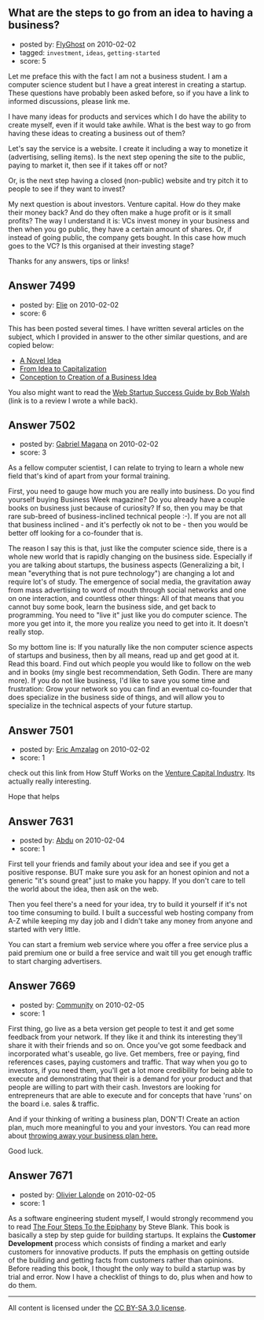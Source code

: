 ## What are the steps to go from an idea to having a business?

- posted by: [FlyGhost](https://stackexchange.com/users/-1/1300-flyghost) on 2010-02-02
- tagged: `investment`, `ideas`, `getting-started`
- score: 5

Let me preface this with the fact I am not a business student. I am a computer science student but I have a great interest in creating a startup. These questions have probably been asked before, so if you have a link to informed discussions, please link me.

I have many ideas for products and services which I do have the ability to create myself, even if it would take awhile. What is the best way to go from having these ideas to creating a business out of them?

Let's say the service is a website. I create it including a way to monetize it (advertising, selling items). Is the next step opening the site to the public, paying to market it, then see if it takes off or not?

Or, is the next step having a closed (non-public) website and try pitch it to people to see if they want to invest?

My next question is about investors. Venture capital. How do they make their money back? And do they often make a huge profit or is it small profits? The way I understand it is: VCs invest money in your business and then when you go public, they have a certain amount of shares. Or, if instead of going public, the company gets bought. In this case how much goes to the VC? Is this organised at their investing stage?

Thanks for any answers, tips or links!


## Answer 7499

- posted by: [Elie](https://stackexchange.com/users/-1/1752-elie) on 2010-02-02
- score: 6

<p>This has been posted several times. I have written several articles on the subject, which I provided in answer to the other similar questions, and are copied below:</p>

<ul>
<li><a href="http://blog.optimalupgrades.ca/2009/12/a-novel-idea/" rel="nofollow">A Novel Idea</a></li>
<li><a href="http://blog.optimalupgrades.ca/2009/09/from-idea-to-capitalization/" rel="nofollow">From Idea to Capitalization</a></li>
<li><a href="http://blog.optimalupgrades.ca/2009/07/conception-to-creation-of-a-business-idea/" rel="nofollow">Conception to Creation of a Business Idea</a></li>
</ul>

<p>You also might want to read the <a href="http://blog.optimalupgrades.ca/2009/11/book-review-web-startup-success-guide/" rel="nofollow">Web Startup Success Guide by Bob Walsh</a> (link is to a review I wrote a while back).</p>



## Answer 7502

- posted by: [Gabriel Magana](https://stackexchange.com/users/-1/1158-gabriel-magana) on 2010-02-02
- score: 3

As a fellow computer scientist, I can relate to trying to learn a whole new field that's kind of apart from your formal training.

First, you need to gauge how much you are really into business.  Do you find yourself buying Business Week magazine?  Do you already have a couple books on business just because of curiosity?  If so, then you may be that rare sub-breed of business-inclined technical people :-).  If you are not all that business inclined - and it's perfectly ok not to be - then you would be better off looking for a co-founder that is.

The reason I say this is that, just like the computer science side, there is a whole new world that is rapidly changing on the business side.  Especially if you are talking about startups, the business aspects (Generalizing a bit, I mean "everything that is not pure technology") are changing a lot and require lot's of study.  The emergence of social media, the gravitation away from mass advertising to word of mouth through social networks and one on one interaction, and countless other things: All of that means that you cannot buy some book, learn the business side, and get back to programming.  You need to "live it" just like you do computer science.  The more you get into it, the more you realize you need to get into it.  It doesn't really stop.

So my bottom line is: If you naturally like the non computer science aspects of startups and business, then by all means, read up and get good at it.  Read this board.  Find out which people you would like to follow on the web and in books (my single best recommendation, Seth Godin.  There are many more).  If you do not like business, I'd like to save you some time and frustration: Grow your network so you can find an eventual co-founder that does specialize in the business side of things, and will allow you to specialize in the technical aspects of your future startup.


## Answer 7501

- posted by: [Eric Amzalag](https://stackexchange.com/users/-1/2302-eric-amzalag) on 2010-02-02
- score: 1

<p>check out this link from How Stuff Works on the <a href="http://money.howstuffworks.com/question398.htm" rel="nofollow">Venture Capital Industry</a>. Its actually really interesting.</p>

<p>Hope that helps</p>



## Answer 7631

- posted by: [Abdu](https://stackexchange.com/users/-1/2029-abdu) on 2010-02-04
- score: 1

First tell your friends and family about your idea and see if you get a positive response. BUT make sure you ask for an honest opinion and not a generic "it's sound great" just to make you happy. If you don't care to tell the world about the idea, then ask on the web.

Then you feel there's a need for your idea, try to build it yourself if it's not too time consuming to build. I built a successful web hosting company from A-Z while keeping my day job and I didn't take any money from anyone and started with very little.

You can start a fremium web service where you offer a free service plus a paid premium one or build a free service and wait till you get enough traffic to start charging advertisers.


## Answer 7669

- posted by: [Community](https://stackexchange.com/users/-1/-1-community) on 2010-02-05
- score: 1

<p>First thing, go live as a beta version get people to test it and get some feedback from your network. If they like it and think its interesting they'll share it with their friends and so on. Once you've got some feedback and incorporated what's useable, go live. Get members, free or paying, find references cases, paying customers and traffic. That way when you go to investors, if you need them, you'll get a lot more credibility for being able to execute and demonstrating that their is a demand for your product and that people are willing to part with their cash. Investors are looking for entrepreneurs that are able to execute and for concepts that have 'runs' on the board i.e. sales &amp; traffic. </p>

<p>And if your thinking of writing a business plan, DON'T! Create an action plan, much more meaningful to you and your investors. You can read more about <a href="http://www.startup360.net/group/throwawaythebusinessplan" rel="nofollow">throwing away your business plan here.</a>  </p>

<p>Good luck.</p>



## Answer 7671

- posted by: [Olivier Lalonde](https://stackexchange.com/users/-1/1030-olivier-lalonde) on 2010-02-05
- score: 1

<p>As a software engineering student myself, I would strongly recommend you to read <a href="http://rads.stackoverflow.com/amzn/click/0976470705" rel="nofollow">The Four Steps To the Epiphany</a> by Steve Blank. This book is basically a step by step guide for building startups. It explains the <strong>Customer Development</strong> process which consists of finding a market and early customers for innovative products. If puts the emphasis on getting outside of the building and getting facts from customers rather than opinions. Before reading this book, I thought the only way to build a startup was by trial and error. Now I have a checklist of things to do, plus when and how to do them.</p>




---

All content is licensed under the [CC BY-SA 3.0 license](https://creativecommons.org/licenses/by-sa/3.0/).
